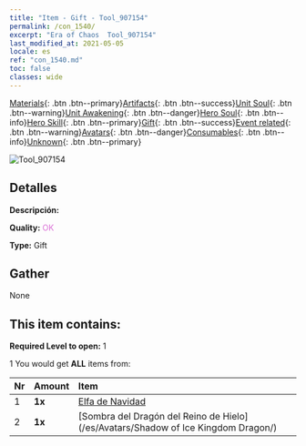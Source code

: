 ```yaml
---
title: "Item - Gift - Tool_907154"
permalink: /con_1540/
excerpt: "Era of Chaos  Tool_907154"
last_modified_at: 2021-05-05
locale: es
ref: "con_1540.md"
toc: false
classes: wide
---
```

 [Materials](/ItemsES/){: .btn .btn--primary}[Artifacts](/ItemsES/Artifacts/){: .btn .btn--success}[Unit Soul](/ItemsES/UnitSoul/){: .btn .btn--warning}[Unit Awakening](/ItemsES/UnitAwakening/){: .btn .btn--danger}[Hero Soul](/ItemsES/HeroSoul/){: .btn .btn--info}[Hero Skill](/ItemsES/HeroSkill/){: .btn .btn--primary}[Gift](/ItemsES/Gift/){: .btn .btn--success}[Event related](/ItemsES/Events/){: .btn .btn--warning}[Avatars](/ItemsES/Avatars/){: .btn .btn--danger}[Consumables](/ItemsES/Consumables/){: .btn .btn--info}[Unknown](/ItemsES/Unknown/){: .btn .btn--primary}

 ![Tool_907154](/images/t/i_907154.png)

## Detalles
 **Descripción:** 

 **Quality:** <span style="color: #DA70D6">OK</span>

 **Type:** Gift

## Gather

  None

## This item contains:

 **Required Level to open:** 1

 1 You would get **ALL** items  from:

  | Nr | Amount |     Item    |
  |:---|:-------|:------------|
  | 1 |  **1x** | [Elfa de Navidad](/ItemsES/con_1074/) |  | 
  | 2 |  **1x** | [Sombra del Dragón del Reino de Hielo](/es/Avatars/Shadow of Ice Kingdom Dragon/) |  | 

